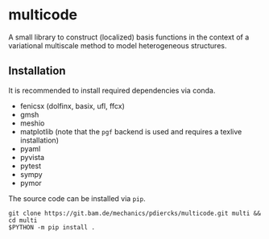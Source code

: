 # multicode

A small library to construct (localized) basis functions in the context of a variational multiscale method to model heterogeneous structures.

## Installation

It is recommended to install required dependencies via conda.
* fenicsx (dolfinx, basix, ufl, ffcx)
* gmsh
* meshio
* matplotlib (note that the `pgf` backend is used and requires a texlive installation)
* pyaml
* pyvista
* pytest
* sympy
* pymor

The source code can be installed via `pip`.
```
git clone https://git.bam.de/mechanics/pdiercks/multicode.git multi && cd multi
$PYTHON -m pip install .
```
